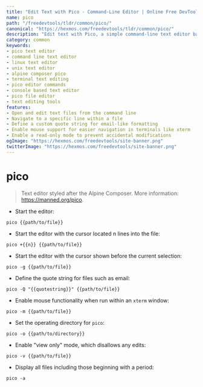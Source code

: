 ```yaml
---
title: "Edit Text with Pico - Command-Line Editor | Online Free DevTools by Hexmos"
name: pico
path: "/freedevtools/tldr/common/pico/"
canonical: "https://hexmos.com/freedevtools/tldr/common/pico/"
description: "Edit text with Pico, a simple command-line text editor based on Alpine Composer. Create and modify files directly from your terminal. Free online tool, no registration required."
category: common
keywords:
- pico text editor
- command line text editor
- linux text editor
- unix text editor
- alpine composer pico
- terminal text editing
- pico editor commands
- console based text editor
- pico file editor
- text editing tools
features:
- Open and edit text files from the command line
- Navigate to a specific line within a file
- Define a custom quote string for email-like formatting
- Enable mouse support for easier navigation in terminals like xterm
- Enable a read-only mode to prevent accidental modifications
ogImage: "https://hexmos.com/freedevtools/site-banner.png"
twitterImage: "https://hexmos.com/freedevtools/site-banner.png"
---
```


# pico

> Text editor styled after the Alpine Composer.
> More information: <https://manned.org/pico>.

- Start the editor:

`pico {{path/to/file}}`

- Start the editor with the cursor located n lines into the file:

`pico +{{n}} {{path/to/file}}`

- Start the editor with the cursor shown before the current selection:

`pico -g {{path/to/file}}`

- Define the quote string for files such as email:

`pico -Q "{{quotestring}}" {{path/to/file}}`

- Enable mouse functionality when run within an `xterm` window:

`pico -m {{path/to/file}}`

- Set the operating directory for `pico`:

`pico -o {{path/to/directory}}`

- Enable "view only" mode, which disallows any edits:

`pico -v {{path/to/file}}`

- Display all files including those beginning with a period:

`pico -a`
